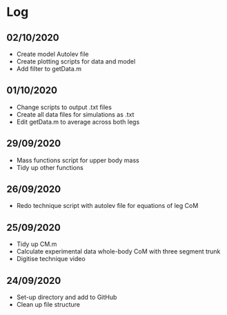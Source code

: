 # Log

## 02/10/2020

- Create model Autolev file
- Create plotting scripts for data and model
- Add filter to getData.m

## 01/10/2020

- Change scripts to output .txt files
- Create all data files for simulations as .txt
- Edit getData.m to average across both legs

## 29/09/2020

- Mass functions script for upper body mass
- Tidy up other functions

## 26/09/2020

- Redo technique script with autolev file for equations of leg CoM

## 25/09/2020

- Tidy up CM.m
- Calculate experimental data whole-body CoM with three segment trunk
- Digitise technique video

## 24/09/2020

- Set-up directory and add to GitHub
- Clean up file structure
